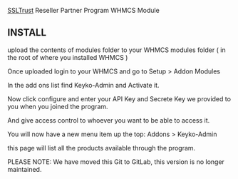 [SSLTrust](https://www.ssltrust.com.au) Reseller Partner Program WHMCS Module

INSTALL
------

upload the contents of modules folder to your WHMCS modules folder ( in the root of where you installed WHMCS )


Once uploaded login to your WHMCS and go to Setup > Addon Modules

In the add ons list find Keyko-Admin and Activate it.

Now click configure and enter your API Key and Secrete Key we provided to you when you joined the program.


And give access control to whoever you want to be able to access it.


You will now have a new menu item up the top: Addons > Keyko-Admin

this page will list all the products available through the program.


PLEASE NOTE: We have moved this Git to GitLab, this version is no longer maintained.
